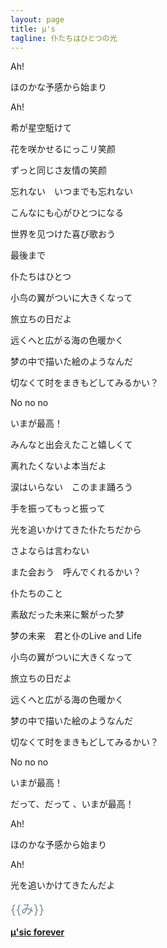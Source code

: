 ```yaml
---
layout: page
title: μ's
tagline: 仆たちはひとつの光
---
```


Ah!

ほのかな予感から始まり

Ah!

希が星空駈けて

花を咲かせるにっこリ笑颜

ずっと同じさ友情の笑颜

忘れない　いつまでも忘れない

こんなにも心がひとつになる

世界を见つけた喜び歌おう

最後まで

仆たちはひとつ

小鸟の翼がついに大きくなって

旅立ちの日だよ

远くへと広がる海の色暖かく

梦の中で描いた絵のようなんだ

切なくて时をまきもどしてみるかい？

No no no

いまが最高！

みんなと出会えたこと嬉しくて

离れたくないよ本当だよ

涙はいらない　このまま踊ろう

手を振ってもっと振って

光を追いかけてきた仆たちだから

さよならは言わない

また会おう　呼んでくれるかい？

仆たちのこと

素敌だった未来に繋がった梦

梦の未来　君と仆のLive and Life

小鸟の翼がついに大きくなって

旅立ちの日だよ

远くへと広がる海の色暖かく

梦の中で描いた絵のようなんだ

切なくて时をまきもどしてみるかい？

No no no

いまが最高！

だって、だって 、いまが最高！

Ah!

ほのかな予感から始まり

Ah!

光を追いかけてきたんだよ

<span style="color:#78909C;font-size:20px">{{み}}</span></blockquote></h2>

[**μ'sic forever**](https://lovelive.ws)
